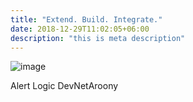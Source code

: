 ```yaml
---
title: "Extend. Build. Integrate."
date: 2018-12-29T11:02:05+06:00
description: "this is meta description"
---
```


![image](mac.png?width=500px)


Alert Logic DevNetAroony
